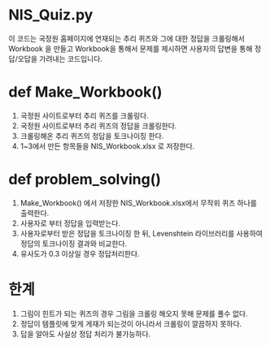 # NIS_Quiz.py
이 코드는 국정원 홈페이지에 연재되는 추리 퀴즈와 그에 대한 정답을 크롤링해서 Workbook 을 만들고
Workbook을 통해서 문제를 제시하면 사용자의 답변을 통해 정답/오답을 가려내는 코드입니다.

# def Make_Workbook()
1. 국정원 사이트로부터 추리 퀴즈를 크롤링다.
2. 국정원 사이트로부터 추리 퀴즈의 정답을 크롤링한다.
3. 크롤링해온 추리 퀴즈의 정답을 토크나이징 한다.
4. 1~3에서 만든 항목들을 NIS_Workbook.xlsx 로 저장한다.

# def problem_solving()
1. Make_Workbook() 에서 저장한 NIS_Workbook.xlsx에서 무작위 퀴즈 하나를 출력한다.
2. 사용자로 부터 정답을 입력받는다.
3. 사용자로부터 받은 정답을 토크나이징 한 뒤, Levenshtein 라이브러리를 사용하여 정답의 토크나이징 결과와 비교한다.
4. 유사도가 0.3 이상일 경우 정답처리한다.

# 한계
1. 그림이 힌트가 되는 퀴즈의 경우 그림을 크롤링 해오지 못해 문제를 풀수 없다.
2. 정답이 템플릿에 맞게 게재가 되는것이 아니라서 크롤링이 깔끔하지 못하다.
3. 답을 알아도 사실상 정답 처리가 불가능하다.
